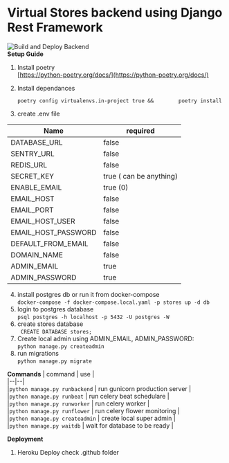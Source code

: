 
  
      
# Virtual Stores backend using Django Rest Framework
![Build and Deploy Backend](https://github.com/Stores2020/backend/workflows/Build%20and%20Deploy%20Backend/badge.svg?branch=master)      
 **Setup Guide**      
 1. Install poetry      
[https://python-poetry.org/docs/](https://python-poetry.org/docs/)      
      
 2. Install dependances      
      
    `poetry config virtualenvs.in-project true &&       
poetry install` 
3. create .env file      
      
      
      
| Name | required |      
|--|--|      
| DATABASE_URL | false |      
| SENTRY_URL | false |      
|REDIS_URL| false|      
|SECRET_KEY| true ( can be anything)|      
|ENABLE_EMAIL|  true (0)|      
|EMAIL_HOST| false|      
|EMAIL_PORT| false|      
|EMAIL_HOST_USER| false|      
|EMAIL_HOST_PASSWORD| false|      
|DEFAULT_FROM_EMAIL| false      
|DOMAIN_NAME| false|      
|ADMIN_EMAIL| true|      
|ADMIN_PASSWORD|true|      
 4. install postgres db or run it from docker-compose  
  `docker-compose -f docker-compose.local.yaml -p stores up -d db`  
 5. login to  postgres database    
  `psql postgres -h localhost -p 5432 -U postgres -W`    
 6. create stores database    
   ` CREATE DATABASE stores;` 
   7. Create local admin using ADMIN_EMAIL, ADMIN_PASSWORD:      
 `python manage.py createadmin`      
8. run migrations      
`python manage.py migrate`      
      
 **Commands** 
 | command | use  |      
|--|--|      
|`python manage.py runbackend` | run gunicorn production server |      
|`python manage.py runbeat` | run celery beat schedulare |      
|`python manage.py runworker` | run celery worker |      
|`python manage.py runflower` | run celery flower monitoring |      
|`python manage.py createadmin` | create local super admin |      
|`python manage.py waitdb` | wait for database to be ready |      
      
      
**Deployment** 
1. Heroku Deploy check .github folder
